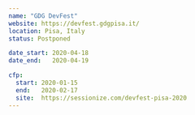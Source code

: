 ```yaml
---
name: "GDG DevFest"
website: https://devfest.gdgpisa.it/
location: Pisa, Italy
status: Postponed

date_start: 2020-04-18
date_end:   2020-04-19

cfp:
  start: 2020-01-15
  end:   2020-02-17
  site:  https://sessionize.com/devfest-pisa-2020
---
```

